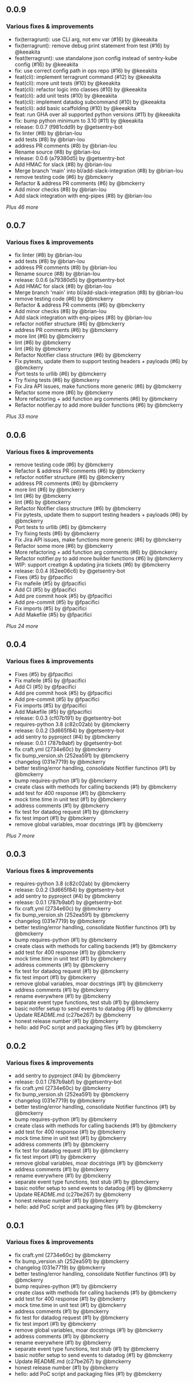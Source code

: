 ## 0.0.9

### Various fixes & improvements

- fix(terragrunt): use CLI arg, not env var (#16) by @keeakita
- fix(terragrunt): remove debug print statement from test (#16) by @keeakita
- feat(terragrunt): use standalone json config instead of sentry-kube config (#16) by @keeakita
- fix: use correct config path in ops repo (#16) by @keeakita
- feat(cli): implement terragrunt command (#12) by @keeakita
- feat(cli): more unit tests (#10) by @keeakita
- feat(cli): refactor logic into classes (#10) by @keeakita
- feat(cli): add unit tests (#10) by @keeakita
- feat(cli): implement datadog subcommand (#10) by @keeakita
- feat(cli): add basic scaffolding (#10) by @keeakita
- feat: run GHA over all supported python versions (#11) by @keeakita
- fix: bump python minimum to 3.10 (#11) by @keeakita
- release: 0.0.7 (f981cdd9) by @getsentry-bot
- fix linter (#8) by @brian-lou
- add tests (#8) by @brian-lou
- address PR comments (#8) by @brian-lou
- Rename source (#8) by @brian-lou
- release: 0.0.6 (a79380d5) by @getsentry-bot
- Add HMAC for slack (#8) by @brian-lou
- Merge branch 'main' into bl/add-slack-integration (#8) by @brian-lou
- remove testing code (#6) by @bmckerry
- Refactor & address PR comments (#6) by @bmckerry
- Add minor checks (#8) by @brian-lou
- Add slack integration with eng-pipes (#8) by @brian-lou

_Plus 46 more_

## 0.0.7

### Various fixes & improvements

- fix linter (#8) by @brian-lou
- add tests (#8) by @brian-lou
- address PR comments (#8) by @brian-lou
- Rename source (#8) by @brian-lou
- release: 0.0.6 (a79380d5) by @getsentry-bot
- Add HMAC for slack (#8) by @brian-lou
- Merge branch 'main' into bl/add-slack-integration (#8) by @brian-lou
- remove testing code (#6) by @bmckerry
- Refactor & address PR comments (#6) by @bmckerry
- Add minor checks (#8) by @brian-lou
- Add slack integration with eng-pipes (#8) by @brian-lou
- refactor notifier structure (#6) by @bmckerry
- address PR comments (#6) by @bmckerry
- more lint (#6) by @bmckerry
- lint (#6) by @bmckerry
- lint (#6) by @bmckerry
- Refactor Notifier class structure (#6) by @bmckerry
- Fix pytests, update them to support testing headers + payloads (#6) by @bmckerry
- Port tests to urllib (#6) by @bmckerry
- Try fixing tests (#6) by @bmckerry
- Fix Jira API issues, make functions more generic (#6) by @bmckerry
- Refactor some more (#6) by @bmckerry
- More refactoring + add function arg comments (#6) by @bmckerry
- Refactor notifier.py to add more builder functions (#6) by @bmckerry

_Plus 33 more_

## 0.0.6

### Various fixes & improvements

- remove testing code (#6) by @bmckerry
- Refactor & address PR comments (#6) by @bmckerry
- refactor notifier structure (#6) by @bmckerry
- address PR comments (#6) by @bmckerry
- more lint (#6) by @bmckerry
- lint (#6) by @bmckerry
- lint (#6) by @bmckerry
- Refactor Notifier class structure (#6) by @bmckerry
- Fix pytests, update them to support testing headers + payloads (#6) by @bmckerry
- Port tests to urllib (#6) by @bmckerry
- Try fixing tests (#6) by @bmckerry
- Fix Jira API issues, make functions more generic (#6) by @bmckerry
- Refactor some more (#6) by @bmckerry
- More refactoring + add function arg comments (#6) by @bmckerry
- Refactor notifier.py to add more builder functions (#6) by @bmckerry
- WIP: support creatign & updating jira tickets (#6) by @bmckerry
- release: 0.0.4 (62ee06c6) by @getsentry-bot
- Fixes (#5) by @fpacifici
- Fix mafeile (#5) by @fpacifici
- Add CI (#5) by @fpacifici
- Add pre commit hook (#5) by @fpacifici
- Add pre-commit (#5) by @fpacifici
- Fix imports (#5) by @fpacifici
- Add Makefile (#5) by @fpacifici

_Plus 24 more_

## 0.0.4

### Various fixes & improvements

- Fixes (#5) by @fpacifici
- Fix mafeile (#5) by @fpacifici
- Add CI (#5) by @fpacifici
- Add pre commit hook (#5) by @fpacifici
- Add pre-commit (#5) by @fpacifici
- Fix imports (#5) by @fpacifici
- Add Makefile (#5) by @fpacifici
- release: 0.0.3 (cf07b191) by @getsentry-bot
- requires-python 3.8 (c82c02ab) by @bmckerry
- release: 0.0.2 (3d665f84) by @getsentry-bot
- add sentry to pyproject (#4) by @bmckerry
- release: 0.0.1 (787b9abf) by @getsentry-bot
- fix craft.yml (2734e60c) by @bmckerry
- fix bump_version.sh (252ea591) by @bmckerry
- changelog (031e7719) by @bmckerry
- better testing/error handling, consolidate Notifier functinos (#1) by @bmckerry
- bump requires-python (#1) by @bmckerry
- create class with methods for calling backends (#1) by @bmckerry
- add test for 400 response (#1) by @bmckerry
- mock time.time in unit test (#1) by @bmckerry
- address comments (#1) by @bmckerry
- fix test for datadog request (#1) by @bmckerry
- fix test import (#1) by @bmckerry
- remove global variables, moar docstrings (#1) by @bmckerry

_Plus 7 more_

## 0.0.3

### Various fixes & improvements

- requires-python 3.8 (c82c02ab) by @bmckerry
- release: 0.0.2 (3d665f84) by @getsentry-bot
- add sentry to pyproject (#4) by @bmckerry
- release: 0.0.1 (787b9abf) by @getsentry-bot
- fix craft.yml (2734e60c) by @bmckerry
- fix bump_version.sh (252ea591) by @bmckerry
- changelog (031e7719) by @bmckerry
- better testing/error handling, consolidate Notifier functinos (#1) by @bmckerry
- bump requires-python (#1) by @bmckerry
- create class with methods for calling backends (#1) by @bmckerry
- add test for 400 response (#1) by @bmckerry
- mock time.time in unit test (#1) by @bmckerry
- address comments (#1) by @bmckerry
- fix test for datadog request (#1) by @bmckerry
- fix test import (#1) by @bmckerry
- remove global variables, moar docstrings (#1) by @bmckerry
- address comments (#1) by @bmckerry
- rename everywhere (#1) by @bmckerry
- separate event type functions, test stub (#1) by @bmckerry
- basic notifer setup to send events to datadog (#1) by @bmckerry
- Update README.md (c27be267) by @bmckerry
- honest release number (#1) by @bmckerry
- hello: add PoC script and packaging files (#1) by @bmckerry

## 0.0.2

### Various fixes & improvements

- add sentry to pyproject (#4) by @bmckerry
- release: 0.0.1 (787b9abf) by @getsentry-bot
- fix craft.yml (2734e60c) by @bmckerry
- fix bump_version.sh (252ea591) by @bmckerry
- changelog (031e7719) by @bmckerry
- better testing/error handling, consolidate Notifier functinos (#1) by @bmckerry
- bump requires-python (#1) by @bmckerry
- create class with methods for calling backends (#1) by @bmckerry
- add test for 400 response (#1) by @bmckerry
- mock time.time in unit test (#1) by @bmckerry
- address comments (#1) by @bmckerry
- fix test for datadog request (#1) by @bmckerry
- fix test import (#1) by @bmckerry
- remove global variables, moar docstrings (#1) by @bmckerry
- address comments (#1) by @bmckerry
- rename everywhere (#1) by @bmckerry
- separate event type functions, test stub (#1) by @bmckerry
- basic notifer setup to send events to datadog (#1) by @bmckerry
- Update README.md (c27be267) by @bmckerry
- honest release number (#1) by @bmckerry
- hello: add PoC script and packaging files (#1) by @bmckerry

## 0.0.1

### Various fixes & improvements

- fix craft.yml (2734e60c) by @bmckerry
- fix bump_version.sh (252ea591) by @bmckerry
- changelog (031e7719) by @bmckerry
- better testing/error handling, consolidate Notifier functinos (#1) by @bmckerry
- bump requires-python (#1) by @bmckerry
- create class with methods for calling backends (#1) by @bmckerry
- add test for 400 response (#1) by @bmckerry
- mock time.time in unit test (#1) by @bmckerry
- address comments (#1) by @bmckerry
- fix test for datadog request (#1) by @bmckerry
- fix test import (#1) by @bmckerry
- remove global variables, moar docstrings (#1) by @bmckerry
- address comments (#1) by @bmckerry
- rename everywhere (#1) by @bmckerry
- separate event type functions, test stub (#1) by @bmckerry
- basic notifer setup to send events to datadog (#1) by @bmckerry
- Update README.md (c27be267) by @bmckerry
- honest release number (#1) by @bmckerry
- hello: add PoC script and packaging files (#1) by @bmckerry
